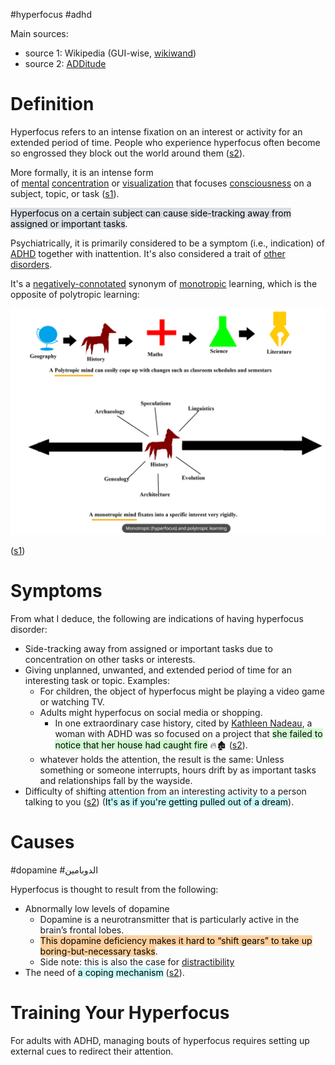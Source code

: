 #hyperfocus #adhd

Main sources:
* source 1: Wikipedia (GUI-wise, [wikiwand](https://chromewebstore.google.com/detail/wikiwand-wikipedia-modern/emffkefkbkpkgpdeeooapgaicgmcbolj))
* source 2: [ADDitude](https://www.additudemag.com/understanding-adhd-hyperfocus)

# Definition

Hyperfocus refers to an intense fixation on an interest or activity for an extended period of time. People who experience hyperfocus often become so engrossed they block out the world around them ([s2](https://www.additudemag.com/understanding-adhd-hyperfocus/#:~:text=Hyperfocus%20refers%20to%20an%20intense%20fixation%20on%20an%20interest%20or%20activity%20for%20an%20extended%20period%20of%20time.%20People%20who%20experience%20hyperfocus%20often%20become%20so%20engrossed%20they%20block%20out%20the%20world%20around%20them.)).

More formally, it is an intense form of [mental](https://www.wikiwand.com/en/Mind "Mind") [concentration](https://www.wikiwand.com/en/Attention "Attention") or [visualization](https://www.wikiwand.com/en/Creative_visualization "Creative visualization") that focuses [consciousness](https://www.wikiwand.com/en/Consciousness "Consciousness") on a subject, topic, or task ([s1](https://www.wikiwand.com/en/Hyperfocus)). 

<mark style="background: #CACFD9A6;">Hyperfocus on a certain subject can cause side-tracking away from assigned or important tasks</mark>.

Psychiatrically, it is primarily considered to be a symptom (i.e., indication) of [ADHD](ADHD%20-%20Attention-Deficit%20Hyperactive%20Disorder.md) together with inattention. It's also considered a trait of [other disorders](<https://www.wikiwand.com/en/Hyperfocus#:~:text=such%20as%20schizophrenia%2C%20and%20autism%20spectrum%20disorder%20(ASD).>).

It's a [negatively-connotated](https://www.studiobinder.com/blog/what-is-a-negative-connotation-definition/#:~:text=First%2C%20let%E2%80%99s%20define%20negative%20connotation) synonym of [monotropic](https://www.wikiwand.com/en/Monotropism) learning, which is the opposite of polytropic learning:

![](Media-Temp/Pasted%20image%2020240313080909.png)

([s1](<https://www.wikiwand.com/en/Hyperfocus#:~:text=Monotropic%20(hyperfocus)%20and%20polytropic%20learning>))

# Symptoms

From what I deduce, the following are indications of having hyperfocus disorder:
* Side-tracking away from assigned or important tasks due to concentration on other tasks or interests.
* Giving unplanned, unwanted, and extended period of time for an interesting task or topic. Examples:
	* For children, the object of hyperfocus might be playing a video game or watching TV.
	* Adults might hyperfocus on social media or shopping.
		* In one extraordinary case history, cited by [Kathleen Nadeau](https://www.additudemag.com/author/kathleen-nadeau-ph-d/), a woman with ADHD was so focused on a project that <mark style="background: #BBFABBA6;">she failed to notice that her house had caught fire</mark> 🔥🏚️ ([s2](https://www.additudemag.com/understanding-adhd-hyperfocus/#:~:text=In%20one%20extraordinary%20case%20history%2C%20cited%20by%20Nadeau%2C%20a%20woman%20with%20ADHD%20was%20so%20focused%20on%20a%20project%20that%20she%20failed%20to%20notice%20that%20her%20house%20had%20caught%20fire.)).
	* whatever holds the attention, the result is the same: Unless something or someone interrupts, hours drift by as important tasks and relationships fall by the wayside.
* Difficulty of shifting attention from an interesting activity to a person talking to you ([s2](https://www.additudemag.com/understanding-adhd-hyperfocus/#:~:text=why%20you%20should%20allow%20a%20few%20minutes%20for%20the%20shift%20in%20attention%20to%20occur.%20It%E2%80%99s%20almost%20like%20pulling%20someone%20out%20of%20a%20dream.)) (<mark style="background: #ABF7F7A6;">It's as if you're getting pulled out of a dream</mark>).


# Causes

#dopamine 
#الدوبامين 

Hyperfocus is thought to result from the following:
* Abnormally low levels of dopamine
	* Dopamine is a neurotransmitter that is particularly active in the brain’s frontal lobes.
	* <mark style="background: #FFB86CA6;">This dopamine deficiency makes it hard to “shift gears” to take up boring-but-necessary tasks</mark>.
	* Side note: this is also the case for [distractibility](https://www.additudemag.com/distractibility-not-just-an-adhd-thing/)
* The need of <mark style="background: #ABF7F7A6;">a coping mechanism</mark> ([s2](https://www.additudemag.com/understanding-adhd-hyperfocus/#:~:text=such%20intense%20concentration%20is%20actually%20a%20coping%20mechanism.)).

# Training Your Hyperfocus

For adults with ADHD, managing bouts of hyperfocus requires setting up external cues to redirect their attention.

